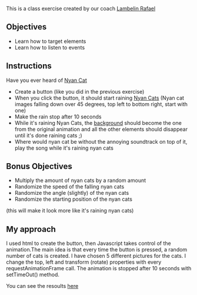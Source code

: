 This is a class exercise created by our coach [Lambelin Rafael](https://github.com/rafaello104)

## Objectives

- Learn how to target elements
- Learn how to listen to events


## Instructions

Have you ever heard of [Nyan Cat](https://www.google.com/search?q=nyan+cat&oq=nyan+cat+&aqs=chrome..69i57j0l5.1087j0j4&sourceid=chrome&ie=UTF-8)
- Create a button (like you did in the previous exercise)
- When you click the button, it should start raining [Nyan Cats](http://www.stickpng.com/search?q=nyan%20cat&page=1)
(Nyan cat images falling down over 45 degrees, top left to bottom right, start with one)
- Make the rain stop after 10 seconds
- While it's raining Nyan Cats, the [background](https://s3.amazonaws.com/spoonflower/public/design_thumbnails/0439/6605/naynback9_shop_preview.png) should become the one from the original animation and all the other elements should disappear until it's done raining cats ;)
- Where would nyan cat be without the annoying soundtrack on top of it, play the song while it's raining nyan cats

## Bonus Objectives

- Multiply the amount of nyan cats by a random amount
- Randomize the speed of the falling nyan cats
- Randomize the angle (slightly) of the nyan cats
- Randomize the starting position of the nyan cats

(this will make it look more like it's raining nyan cats)



## My approach

I used html to create the button, then Javascript takes control of the animation.The main idea is that every time the button is pressed, a random number of cats is created. I have chosen 5 different pictures for the cats. I change the top, left and transform (rotate) properties with every requestAnimationFrame call. The animation is stopped after 10 seconds with setTimeOut() method.


You can see the resoults [here](https://alexandramadalina.github.io/Nyan-Cat/)
